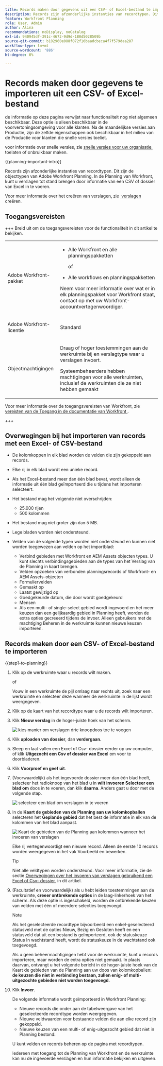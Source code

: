 ```yaml
---
title: Records maken door gegevens uit een CSV- of Excel-bestand te importeren
description: Records zijn afzonderlijke instanties van recordtypen. Dit zijn de objecttypen van Adobe Workfront Planning. In de Planning van Workfront, kunt u verslagen tot stand brengen door informatie van een CSV of dossier van Excel in te voeren.
feature: Workfront Planning
role: User, Admin
author: Alina
recommendations: noDisplay, noCatalog
exl-id: 940945df-391c-4672-9d9d-180d5028509b
source-git-commit: b102960e088f072f10baadcbeca4f7f579daa287
workflow-type: tm+mt
source-wordcount: '886'
ht-degree: 0%

---
```



# Records maken door gegevens te importeren uit een CSV- of Excel-bestand

<span class="preview"> de informatie op deze pagina verwijst naar functionaliteit nog niet algemeen beschikbaar. Deze optie is alleen beschikbaar in de voorvertoningsomgeving voor alle klanten. Na de maandelijkse versies aan Productie, zijn de zelfde eigenschappen ook beschikbaar in het milieu van de Productie voor klanten die snelle versies toeliet. </span>

<span class="preview"> voor informatie over snelle versies, zie [&#x200B; snelle versies voor uw organisatie &#x200B;](/help/quicksilver/administration-and-setup/set-up-workfront/configure-system-defaults/enable-fast-release-process.md) toelaten of onbruikbaar maken. </span>

{{planning-important-intro}}

Records zijn afzonderlijke instanties van recordtypen. Dit zijn de objecttypen van Adobe Workfront Planning. In de Planning van Workfront, kunt u verslagen tot stand brengen door informatie van een CSV of dossier van Excel in te voeren.

Voor meer informatie over het creëren van verslagen, zie [&#x200B; verslagen &#x200B;](/help/quicksilver/planning/records/create-records.md) creëren.

## Toegangsvereisten

+++ Breid uit om de toegangsvereisten voor de functionaliteit in dit artikel te bekijken. 

<table style="table-layout:auto"> 
<col> 
</col> 
<col> 
</col> 
<tbody> 
    <tr> 
<tr> 
</tr>   
<tr> 
   <td role="rowheader"><p>Adobe Workfront-pakket</p></td> 
   <td> 
<ul> 
<li><p>Alle Workfront en alle planningspakketten</p></li>
of
<li><p>Alle workflows en planningspakketten</li></ul>
<p>Neem voor meer informatie over wat er in elk planningspakket voor Workfront staat, contact op met uw Workfront-accountvertegenwoordiger. </p> 
   </td> 
  <tr> 
   <td role="rowheader"><p>Adobe Workfront-licentie</p></td> 
   <td><p>Standard</p>
   </td> 
  </tr>

<tr> 
   <td role="rowheader"><p>Objectmachtigingen</p></td> 
   <td> <p>Draag of hoger toestemmingen aan de werkruimte bij en verslagtype waar u verslagen invoert. </p>
   <p>Systeembeheerders hebben machtigingen voor alle werkruimten, inclusief de werkruimten die ze niet hebben gemaakt</p>
   </td> 
  </tr>  
</tbody> 
</table>

Voor meer informatie over de toegangsvereisten van Workfront, zie [&#x200B; vereisten van de Toegang in de documentatie van Workfront &#x200B;](/help/quicksilver/administration-and-setup/add-users/access-levels-and-object-permissions/access-level-requirements-in-documentation.md).

+++  


<!--Old:
<table style="table-layout:auto"> 
<col> 
</col> 
<col> 
</col> 
<tbody> 
    <tr> 
<tr> 
<td> 
   <p> Products</p> </td> 
   <td> 
   <ul><li><p> Adobe Workfront</p></li> 
   <li><p> Adobe Workfront Planning<p></li></ul></td> 
  </tr>   
<tr> 
   <td role="rowheader"><p>Adobe Workfront plan*</p></td> 
   <td> 
<p>Any of the following Workfront plans:</p> 
<ul><li>Select</li> 
<li>Prime</li> 
<li>Ultimate</li></ul> 
<p>Workfront Planning is not available for legacy Workfront plans</p> 
   </td> 
<tr> 
   <td role="rowheader"><p>Adobe Workfront Planning package*</p></td> 
   <td> 
<p>Any </p> 
<p>For more information about what is included in each Workfront Planning plan, contact your Workfront account manager. </p> 
   </td> 
 <tr> 
   <td role="rowheader"><p>Adobe Workfront platform</p></td> 
   <td> 
<p>Your organization's instance of Workfront must be onboarded to the Adobe Unified Experience to be able to access Workfront Planning.</p> 
<p>For more information, see <a href="/help/quicksilver/workfront-basics/navigate-workfront/workfront-navigation/adobe-unified-experience.md">Adobe Unified Experience for Workfront</a>. </p> 
   </td> 
   </tr> 
  </tr> 
  <tr> 
   <td role="rowheader"><p>Adobe Workfront license*</p></td> 
   <td> Standard
   <p>Workfront Planning is not available for legacy Workfront licenses</p> 
  </td> 
  </tr> 
  <tr> 
   <td role="rowheader"><p>Access level configuration</p></td> 
   <td> <p>There are no access level controls for Adobe Workfront Planning</p> 
   <p>Edit access in Workfront for the object types that you want to create (projects, programs, and portfolios) as you connect them from new records  </p>  
</td> 
  </tr> 
<tr> 
   <td role="rowheader"><p>Object permissions</p></td> 
   <td> <p>Contribute or higher permissions to the workspace and record type where you want to add records. </p>  
   <p>System Administrators have permissions to all workspaces, including the ones they did not create</p>
   <p>Manage permissions to Workfront objects (portfolios) to add children objects (projects).</p>
   </td> 
  </tr> 
</tbody> 
</table> -->


## Overwegingen bij het importeren van records met een Excel- of CSV-bestand

* De kolomkoppen in elk blad worden de velden die zijn gekoppeld aan records.
* Elke rij in elk blad wordt een unieke record.
* Als het Excel-bestand meer dan één blad bevat, wordt alleen de informatie uit één blad geïmporteerd die u tijdens het importeren selecteert.
* Het bestand mag het volgende niet overschrijden:
   * 25.000 rijen
   * 500 kolommen
* Het bestand mag niet groter zijn dan 5 MB.
* Lege bladen worden niet ondersteund.
* Velden van de volgende typen worden niet ondersteund en kunnen niet worden toegewezen aan velden op het importblad:

   * Verbind gebieden met Workfront en AEM Assets objecten types. U kunt slechts verbindingsgebieden aan de types van het Verslag van de Planning in kaart brengen.
   * Velden opzoeken van verbonden planningsrecords of Workfront- en AEM Assets-objecten
   * Formuliervelden
   * Gemaakt op
   * Laatst gewijzigd op
   * <span class="preview"> Goedgekeurde datum, die door </span> wordt goedgekeurd
   * Mensen
   * Als een multi- of single-select gebied wordt ingevoerd en het meer keuzen dan een gelijkaardig gebied in Planning heeft, worden de extra opties gecreeerd tijdens de invoer. Alleen gebruikers met de machtiging Beheren in de werkruimte kunnen nieuwe keuzen importeren.

## Records maken door een CSV- of Excel-bestand te importeren

{{step1-to-planning}}

1. Klik op de werkruimte waar u records wilt maken.

   of

   Vouw in een werkruimte de pijl omlaag naar rechts uit, zoek naar een werkruimte en selecteer deze wanneer de werkruimte in de lijst wordt weergegeven.
1. Klik op de kaart van het recordtype waar u de records wilt importeren.
1. Klik **Nieuw verslag** in de hoger-juiste hoek van het scherm.

   ![&#x200B; kies manier om verslagen drie knoopdoos toe te voegen &#x200B;](assets/choose-way-to-add-records-three-button-box.png)
1. Klik **uploaden van dossier**, dan **verdergaan**. <!--add screen shot when all three buttons are added - with the Submit a request button-->
1. Sleep en laat vallen een Excel of Csv- dossier eerder op uw computer, of klik **Uitgezocht een Csv of dossier van Excel** om voor te doorbladeren.
1. Klik **Voorproef en geef uit**.
1. (Voorwaardelijk) als het ingevoerde dossier meer dan één blad heeft, selecteer het radioknoop van het blad u in **wilt invoeren Selecteer een blad om** doos in te voeren, dan klik **daarna**. Anders gaat u door met de volgende stap.

   ![&#x200B; selecteer een blad om verslagen in te voeren &#x200B;](assets/select-a-sheet-to-import-box.png)
1. In de **Kaart de gebieden van de Planning aan uw kolomkopballen** selecteren het **Geplande gebied** dat het best de informatie in elk van de kolommen van het blad aanpast.

   ![&#x200B; Kaart de gebieden van de Planning aan kolommen wanneer het invoeren van verslagen &#x200B;](assets/map-planning-fields-to-columns-when-importing-records.png)

   Elke rij vertegenwoordigt een nieuwe record. Alleen de eerste 10 records worden weergegeven in het vak Voorbeeld en bewerken.

   >[!TIP]
   >
   >Niet alle veldtypen worden ondersteund. Voor meer informatie, zie de sectie [&#x200B; Overwegingen over het invoeren van verslagen gebruikend een Excel of Csv- dossier &#x200B;](#considerations-about-importing-records-using-an-excel-or-csv-file) in dit artikel.


1. (Facultatief en voorwaardelijk) als u hebt leiden toestemmingen aan de werkruimte, **creeer ontbrekende opties** in de laag-linkerhoek van het scherm. Als deze optie is ingeschakeld, worden de ontbrekende keuzen van velden met één of meerdere selecties toegevoegd.

   >[!NOTE]
   >
   >Als het geselecteerde recordtype bijvoorbeeld een enkel-geselecteerd statusveld met de opties Nieuw, Bezig en Gesloten heeft en een statusveld dat uit een bestand is geïmporteerd, ook de statuskeuze Status In wachtstand heeft, wordt de statuskeuze in de wachtstand ook toegevoegd.
   >
   >Als u geen beheermachtigingen hebt voor de werkruimte, kunt u records importeren, maar worden de extra opties niet gemaakt. In plaats daarvan, ontvangt u het volgende bericht in de hoger-juiste hoek van de Kaart de gebieden van de Planning aan uw doos van kolomkopballen: **de keuzen die niet in verbinding bestaan, zullen enig- of multi-uitgezochte gebieden niet worden toegevoegd**.

1. Klik **Invoer**.

   De volgende informatie wordt geïmporteerd in Workfront Planning:

   * Nieuwe records die onder aan de tabelweergave van het geselecteerde recordtype worden weergegeven.
   * Nieuwe veldwaarden voor bestaande velden die aan elke record zijn gekoppeld.
   * Nieuwe keuzen van een multi- of enig-uitgezocht gebied dat niet in Planning bestond.  <!--when we add connected records - add those here too-->

   U kunt velden en records beheren op de pagina met recordtypen.

   Iedereen met toegang tot de Planning van Workfront en de werkruimte kan nu de ingevoerde verslagen en hun informatie bekijken en uitgeven.

   <!--when we add connected records and the info icon in the tool changes, also add those items to the Import step and to the NOTE above it-->
